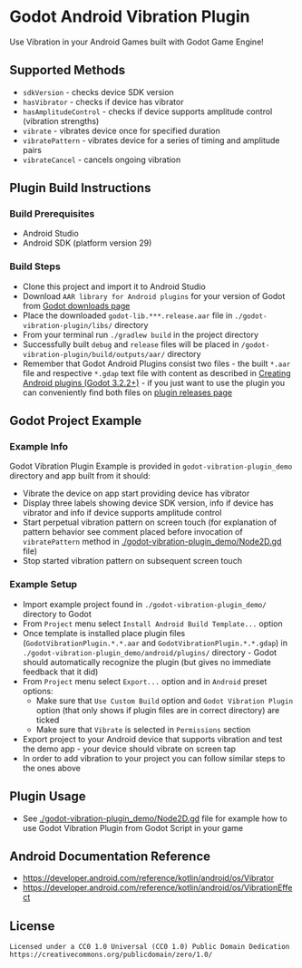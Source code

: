 # Godot Android Vibration Plugin
Use Vibration in your Android Games built with Godot Game Engine!

## Supported Methods
* `sdkVersion` - checks device SDK version
* `hasVibrator` - checks if device has vibrator
* `hasAmplitudeControl` - checks if device supports amplitude control (vibration strengths)
* `vibrate` - vibrates device once for specified duration
* `vibratePattern` - vibrates device for a series of timing and amplitude pairs
* `vibrateCancel` - cancels ongoing vibration

## Plugin Build Instructions
### Build Prerequisites
* Android Studio
* Android SDK (platform version 29)
### Build Steps
* Clone this project and import it to Android Studio
* Download `AAR library for Android plugins` for your version of Godot from [Godot downloads page](https://godotengine.org/download)
* Place the downloaded `godot-lib.***.release.aar` file in `./godot-vibration-plugin/libs/` directory
* From your terminal run `./gradlew build` in the project directory
* Successfully built `debug` and `release` files will be placed in `/godot-vibration-plugin/build/outputs/aar/` directory
* Remember that Godot Android Plugins consist two files - the built `*.aar` file and respective `*.gdap` text file with content as described in [Creating Android plugins (Godot 3.2.2+)](https://docs.godotengine.org/en/stable/tutorials/plugins/android/android_plugin.html) - if you just want to use the plugin you can conveniently find both files on [plugin releases page](https://github.com/pkruszynski/godot-vibration-plugin/releases)

## Godot Project Example
### Example Info
Godot Vibration Plugin Example is provided in `godot-vibration-plugin_demo` directory and app built from it should:
* Vibrate the device on app start providing device has vibrator
* Display three labels showing device SDK version, info if device has vibrator and info if device supports amplitude control
* Start perpetual vibration pattern on screen touch (for explanation of pattern behavior see comment placed before invocation of `vibratePattern` method in [./godot-vibration-plugin_demo/Node2D.gd](https://github.com/pkruszynski/godot-vibration-plugin/blob/master/godot-vibration-plugin_demo/Node2D.gd) file)
* Stop started vibration pattern on subsequent screen touch
### Example Setup
* Import example project found in `./godot-vibration-plugin_demo/` directory to Godot
* From `Project` menu select `Install Android Build Template...` option
* Once template is installed place plugin files (`GodotVibrationPlugin.*.*.aar` and `GodotVibrationPlugin.*.*.gdap`) in `./godot-vibration-plugin_demo/android/plugins/` directory - Godot should automatically recognize the plugin (but gives no immediate feedback that it did)
* From `Project` menu select `Export...` option and in `Android` preset options:
    * Make sure that `Use Custom Build` option and `Godot Vibration Plugin` option (that only shows if plugin files are in correct directory) are ticked
    * Make sure that `Vibrate` is selected in `Permissions` section
* Export project to your Android device that supports vibration and test the demo app - your device should vibrate on screen tap
* In order to add vibration to your project you can follow similar steps to the ones above

## Plugin Usage
* See [./godot-vibration-plugin_demo/Node2D.gd](https://github.com/pkruszynski/godot-vibration-plugin/blob/master/godot-vibration-plugin_demo/Node2D.gd) file for example how to use Godot Vibration Plugin from Godot Script in your game

## Android Documentation Reference
* https://developer.android.com/reference/kotlin/android/os/Vibrator
* https://developer.android.com/reference/kotlin/android/os/VibrationEffect

## License
```
Licensed under a CC0 1.0 Universal (CC0 1.0) Public Domain Dedication
https://creativecommons.org/publicdomain/zero/1.0/
```
